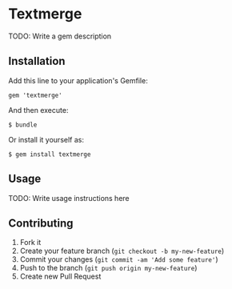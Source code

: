 # Textmerge

TODO: Write a gem description

## Installation

Add this line to your application's Gemfile:

    gem 'textmerge'

And then execute:

    $ bundle

Or install it yourself as:

    $ gem install textmerge

## Usage

TODO: Write usage instructions here

## Contributing

1. Fork it
2. Create your feature branch (`git checkout -b my-new-feature`)
3. Commit your changes (`git commit -am 'Add some feature'`)
4. Push to the branch (`git push origin my-new-feature`)
5. Create new Pull Request

